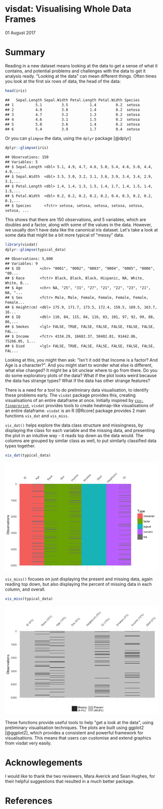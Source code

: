 # visdat: Visualising Whole Data Frames
01 August 2017  

# Summary

Reading in a new dataset means looking at the data to get a sense of what it contains, and potential problems and challenges with the data to get it analysis ready. "Looking at the data" can mean different things. Often times you look at the first six rows of data, the head of the data:


```r
head(iris)
```

```
##   Sepal.Length Sepal.Width Petal.Length Petal.Width Species
## 1          5.1         3.5          1.4         0.2  setosa
## 2          4.9         3.0          1.4         0.2  setosa
## 3          4.7         3.2          1.3         0.2  setosa
## 4          4.6         3.1          1.5         0.2  setosa
## 5          5.0         3.6          1.4         0.2  setosa
## 6          5.4         3.9          1.7         0.4  setosa
```

Or you can `glimpse` the data, using the `dplyr` package [@dplyr]


```r
dplyr::glimpse(iris)
```

```
## Observations: 150
## Variables: 5
## $ Sepal.Length <dbl> 5.1, 4.9, 4.7, 4.6, 5.0, 5.4, 4.6, 5.0, 4.4, 4.9,...
## $ Sepal.Width  <dbl> 3.5, 3.0, 3.2, 3.1, 3.6, 3.9, 3.4, 3.4, 2.9, 3.1,...
## $ Petal.Length <dbl> 1.4, 1.4, 1.3, 1.5, 1.4, 1.7, 1.4, 1.5, 1.4, 1.5,...
## $ Petal.Width  <dbl> 0.2, 0.2, 0.2, 0.2, 0.2, 0.4, 0.3, 0.2, 0.2, 0.1,...
## $ Species      <fctr> setosa, setosa, setosa, setosa, setosa, setosa, ...
```

This shows that there are 150 observations, and 5 variables, which are doubles and a factor, along with some of the values in the data. However, we usually don't have data like the canonical iris dataset. Let's take a look at some data that might be a bit more typical of "messy" data.


```r
library(visdat)
dplyr::glimpse(typical_data)
```

```
## Observations: 5,000
## Variables: 9
## $ ID         <chr> "0001", "0002", "0003", "0004", "0005", "0006", "00...
## $ Race       <fctr> Black, Black, Black, Hispanic, NA, White, White, B...
## $ Age        <chr> NA, "25", "31", "27", "21", "22", "23", "21", NA, "...
## $ Sex        <fctr> Male, Male, Female, Female, Female, Female, Female...
## $ Height(cm) <dbl> 175.9, 171.7, 173.5, 172.4, 158.5, 169.5, 163.7, 16...
## $ IQ         <dbl> 110, 84, 115, 84, 116, 83, 101, 97, 92, 99, 88, 86,...
## $ Smokes     <lgl> FALSE, TRUE, FALSE, FALSE, FALSE, FALSE, FALSE, FAL...
## $ Income     <fctr> 4334.29, 16682.37, 50402.01, 91442.86, 75266.05, 1...
## $ Died       <lgl> FALSE, TRUE, FALSE, FALSE, FALSE, FALSE, FALSE, FAL...
```

Looking at this, you might then ask: "Isn't it odd that Income is a factor? And Age is a character?". And you might start to wonder what else is different, what else changed? It might be a bit unclear where to go from there. Do you do some exploratory plots of the data? What if the plot looks weird because the data has strange types? What if the data has other strange features? 

There is a need for a tool to do preliminary data visualisation, to identify these problems early. The `visdat` package provides this, creating visualisations of an entire dataframe at once. Initially inspired by [`csv-fingerprint`](https://github.com/setosa/csv-fingerprint), `visdat` provides tools to create heatmap-like visualisations of an entire dataframe. `visdat` is an R [@Rcore] package provides 2 main functions `vis_dat` and `vis_miss`.

`vis_dat()` helps explore the data class structure and missingness, by displaying the class for each variable and the missing data, and presenting the plot in an intuitive way - it reads top down as the data would. The columns are grouped by similar class as well, to put similarly classified data types together.


```r
vis_dat(typical_data)
```

![](paper_files/figure-html/load-data-1.png)<!-- -->

`vis_miss()` focuses on just displaying the present and missing data, again reading top down, but also displaying the percent of missing data in each column, and overall.


```r
vis_miss(typical_data)
```

![](paper_files/figure-html/vis-miss-1.png)<!-- -->

These functions provide useful tools to help "get a look at the data", using preliminary visualisation techniques. The plots are built using ggplot2 [@ggplot2], which provides a consistent and powerful framework for visualisations. This means that users can customise and extend graphics from visdat very easily.

# Acknowlegements

I would like to thank the two reviewers, Mara Averick and Sean Hughes, for their helpful suggestions that resulted in a much better package.

# References
